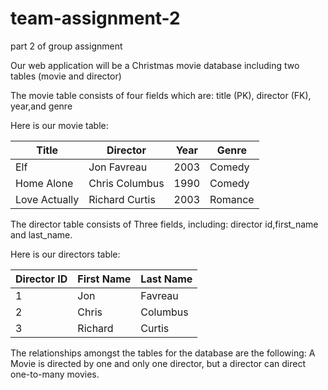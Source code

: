 # team-assignment-2
part 2 of group assignment

Our web application will be a Christmas movie database including two tables (movie and director)

The movie table consists of four fields which are: title (PK), director (FK), year,and genre

Here is our movie table:

Title | Director | Year | Genre |    
------------ | -------------|------------|---------|
Elf | Jon Favreau | 2003 | Comedy
Home Alone | Chris Columbus | 1990 | Comedy
Love Actually | Richard Curtis | 2003 | Romance |



The director table consists of Three fields, including: director id,first_name and last_name.

Here is our directors table:

Director ID |First Name  | Last Name
-----------|------------ | -------------
1 | Jon | Favreau
2 | Chris  | Columbus
3 | Richard | Curtis


The relationships amongst the tables for the database are the following: A Movie is directed by one and only one director, but a director can direct one-to-many movies.
